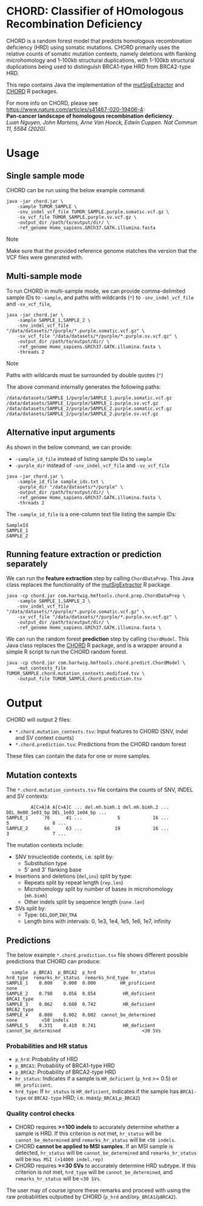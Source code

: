 CHORD: Classifier of HOmologous Recombination Deficiency
================

CHORD is a random forest model that predicts homologous recombination deficiency (HRD) using somatic mutations. CHORD primarily uses the 
relative counts of somatic mutation contexts, namely deletions with flanking microhomology and 1-100kb structural duplications, with 
1-100kb structural duplications being used to distinguish BRCA1-type HRD from BRCA2-type HRD.

This repo contains Java the implementation of the [mutSigExtractor](https://github.com/UMCUGenetics/mutSigExtractor) and 
[CHORD](https://github.com/UMCUGenetics/CHORD) R packages.

For more info on CHORD, please see https://www.nature.com/articles/s41467-020-19406-4: </br> 
**Pan-cancer landscape of homologous recombination deficiency**. </br>
*Luan Nguyen, John Martens, Arne Van Hoeck, Edwin Cuppen. Nat Commun 11, 5584 (2020).*

# Usage

## Single sample mode

CHORD can be run using the below example command:

```shell
java -jar chord.jar \
    -sample TUMOR_SAMPLE \
    -snv_indel_vcf_file TUMOR_SAMPLE.purple.somatic.vcf.gz \
    -sv_vcf_file TUMOR_SAMPLE.purple.sv.vcf.gz \
    -output_dir /path/to/output/dir/ \
    -ref_genome Homo_sapiens.GRCh37.GATK.illumina.fasta
```

> [!NOTE]
> Make sure that the provided reference genome matches the version that the VCF files were generated with.

## Multi-sample mode

To run CHORD in multi-sample mode, we can provide comma-delimited sample IDs to `-sample`, and paths with wildcards (`*`) to 
`-snv_indel_vcf_file` and `-sv_vcf_file`, 

```shell
java -jar chord.jar \
    -sample SAMPLE_1,SAMPLE_2 \
    -snv_indel_vcf_file "/data/datasets/*/purple/*.purple.somatic.vcf.gz" \
    -sv_vcf_file "/data/datasets/*/purple/*.purple.sv.vcf.gz" \
    -output_dir /path/to/output/dir/ \
    -ref_genome Homo_sapiens.GRCh37.GATK.illumina.fasta \
    -threads 2
```

> [!NOTE]
> Paths with wildcards must be surrounded by double quotes (`"`)

The above command internally generates the following paths:
```
/data/datasets/SAMPLE_1/purple/SAMPLE_1.purple.somatic.vcf.gz
/data/datasets/SAMPLE_1/purple/SAMPLE_1.purple.sv.vcf.gz
/data/datasets/SAMPLE_2/purple/SAMPLE_2.purple.somatic.vcf.gz
/data/datasets/SAMPLE_2/purple/SAMPLE_2.purple.sv.vcf.gz
```

## Alternative input arguments
As shown in the below command, we can provide:
- `-sample_id_file` instead of listing sample IDs to `sample`
- `-purple_dir` instead of `-snv_indel_vcf_file` and `-sv_vcf_file`

```shell
java -jar chord.jar \
    -sample_id_file sample_ids.txt \
    -purple_dir "/data/datasets/*/purple" \
    -output_dir /path/to/output/dir/ \
    -ref_genome Homo_sapiens.GRCh37.GATK.illumina.fasta \
    -threads 2
```

The `-sample_id_file` is a one-column text file listing the sample IDs:
```
SampleId
SAMPLE_1
SAMPLE_2
```

## Running feature extraction or prediction separately

We can run the **feature extraction** step by calling `ChordDataPrep`. This Java class replaces the functionality of the 
[mutSigExtractor](https://github.com/UMCUGenetics/mutSigExtractor) R package.

```shell
java -cp chord.jar com.hartwig.hmftools.chord.prep.ChordDataPrep \
    -sample SAMPLE_1,SAMPLE_2 \
    -snv_indel_vcf_file "/data/datasets/*/purple/*.purple.somatic.vcf.gz" \
    -sv_vcf_file "/data/datasets/*/purple/*.purple.sv.vcf.gz" \
    -output_dir /path/to/output/dir/ \
    -ref_genome Homo_sapiens.GRCh37.GATK.illumina.fasta \
```

We can run the random forest **prediction** step by calling `ChordModel`. This Java class replaces the 
[CHORD](https://github.com/UMCUGenetics/CHORD) R package, and is a wrapper around a simple R script to run the CHORD random forest.
```shell
java -cp chord.jar com.hartwig.hmftools.chord.predict.ChordModel \
    -mut_contexts_file TUMOR_SAMPLE.chord.mutation_contexts.modified.tsv \
    -output_file TUMOR_SAMPLE.chord.prediction.tsv 
```

# Output

CHORD will output 2 files:
- `*.chord.mutation_contexts.tsv`: Input features to CHORD (SNV, indel and SV context counts)
- `*.chord.prediction.tsv`: Predictions from the CHORD random forest

These files can contain the data for one or more samples.

## Mutation contexts

The `*.chord.mutation_contexts.tsv` file contains the counts of SNV, INDEL and SV contexts:

```
         A[C>A]A A[C>A]C ... del.mh.bimh.1 del.mh.bimh.2 ... DEL_0e00_1e03_bp DEL_1e03_1e04_bp ...
SAMPLE_1      76      41 ...             5            16 ...                5                8 ...
SAMPLE_2      66      63 ...            19            16 ...                3                7 ...
```

The mutation contexts include:
- SNV trinucleotide contexts, i.e. split by:
  - Substitution type
  - 5' and 3' flanking base
- Insertions and deletions (`del`,`ins`) split by type:
  - Repeats split by repeat length (`rep.len`)
  - Microhomology split by number of bases in microhomology (`mh.bimh`)
  - Other indels split by sequence length (`none.len`)
- SVs split by:
  - Type: `DEL`,`DUP`,`INV`,`TRA`
  - Length bins with intervals: 0, 1e3, 1e4, 1e5, 1e6, 1e7, infinity

## Predictions

The below example `*.chord.prediction.tsv` file shows different possible predictions that CHORD can produce: 

```
  sample  p_BRCA1  p_BRCA2  p_hrd             hr_status              hrd_type  remarks_hr_status  remarks_hrd_type
SAMPLE_1    0.000    0.000  0.000         HR_proficient                  none  
SAMPLE_2    0.798    0.056  0.854          HR_deficient            BRCA1_type  
SAMPLE_3    0.062    0.680  0.742          HR_deficient            BRCA2_type  
SAMPLE_4    0.000    0.002  0.002  cannot_be_determined                  none         <50 indels
SAMPLE_5    0.331    0.410  0.741          HR_deficient  cannot_be_determined                              <30 SVs
```

### Probabilities and HR status
- `p_hrd`: Probability of HRD
- `p_BRCA1`: Probability of BRCA1-type HRD
- `p_BRCA2`: Probability of BRCA2-type HRD
- `hr_status`: Indicates if a sample is `HR_deficient` (`p_hrd` \>= 0.5) or `HR_proficient`.
- `hrd_type`: If `hr_status` is `HR_deficient`, indicates if the sample has `BRCA1-type` or `BRCA2-type` HRD; i.e. max(`p_BRCA1`,`p_BRCA2`)

### Quality control checks
- CHORD requires **\>=100 indels** to accurately determine whether a sample is HRD. If this criterion is not met, `hr_status` will be
`cannot_be_determined` and `remarks_hr_status` will be `<50 indels`.
- CHORD **cannot be applied to MSI samples**. If an MSI sample is detected, `hr_status` will be `cannot_be_determined` and
`remarks_hr_status` will be `Has MSI (>14000 indel.rep)`
- CHORD requires **\>=30 SVs** to accurately determine HRD subtype. If this criterion is not met, `hrd_type` will be
`cannot_be_determined`, and `remarks_hr_status` will be `<30 SVs`.

The user may of course ignore these remarks and proceed with using the raw probabilities outputted by CHORD (`p_hrd` and/or`p_BRCA1`/`pBRCA2`).

